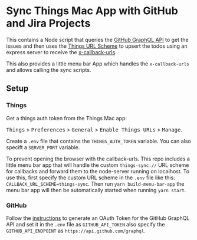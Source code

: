 # Sync Things Mac App with GitHub and Jira Projects

This contains a Node script that queries the [GitHub GraphQL API](https://developer.github.com/v4/) to get the issues and then uses the [Things URL Scheme](https://support.culturedcode.com/customer/en/portal/articles/2803573) to upsert the todos using an express server to receive the [x-callback-urls](http://x-callback-url.com/examples/).

This also provides a little menu bar App which handles the `x-callback-urls` and allows calling the sync scripts.

## Setup

### Things

Get a things auth token from the Things Mac app:

<kbd>Things</kbd> > <kbd>Preferences</kbd> > <kbd>General</kbd> > <kbd>Enable Things URLs</kbd> > <kbd>Manage</kbd>.

Create a `.env` file that contains the `THINGS_AUTH_TOKEN` variable. You can also specift a `SERVER_PORT` variable.

To prevent opening the browser with the callback-urls. This repo includes a little menu bar app that will handle the custom `things-sync://` URL scheme for callbacks and forward them to the node-server running on localhost. To use this, first specify the custom URL scheme in the `.env` file like this: `CALLBACK_URL_SCHEME=things-sync`. Then run `yarn build-menu-bar-app` the menu bar app will then be automatically started when running `yarn start`.

### GitHub

Follow the [instructions](https://developer.github.com/v4/guides/forming-calls/#authenticating-with-graphql) to generate an OAuth Token for the GitHub GraphQL API and set it in the `.env` file as `GITHUB_API_TOKEN` also specify the `GITHUB_API_ENDPOINT` as `https://api.github.com/graphql`.
